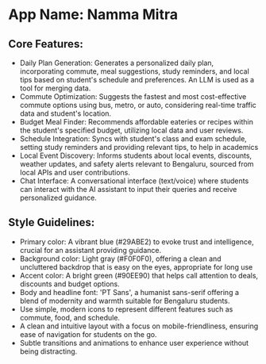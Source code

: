 # **App Name**: Namma Mitra

## Core Features:

- Daily Plan Generation: Generates a personalized daily plan, incorporating commute, meal suggestions, study reminders, and local tips based on student's schedule and preferences. An LLM is used as a tool for merging data.
- Commute Optimization: Suggests the fastest and most cost-effective commute options using bus, metro, or auto, considering real-time traffic data and student's location.
- Budget Meal Finder: Recommends affordable eateries or recipes within the student's specified budget, utilizing local data and user reviews.
- Schedule Integration: Syncs with student's class and exam schedule, setting study reminders and providing relevant tips, to help in academics
- Local Event Discovery: Informs students about local events, discounts, weather updates, and safety alerts relevant to Bengaluru, sourced from local APIs and user contributions.
- Chat Interface: A conversational interface (text/voice) where students can interact with the AI assistant to input their queries and receive personalized guidance.

## Style Guidelines:

- Primary color: A vibrant blue (#29ABE2) to evoke trust and intelligence, crucial for an assistant providing guidance.
- Background color: Light gray (#F0F0F0), offering a clean and uncluttered backdrop that is easy on the eyes, appropriate for long use
- Accent color: A bright green (#90EE90) that helps call attention to deals, discounts and budget options.
- Body and headline font: 'PT Sans', a humanist sans-serif offering a blend of modernity and warmth suitable for Bengaluru students.
- Use simple, modern icons to represent different features such as commute, food, and schedule.
- A clean and intuitive layout with a focus on mobile-friendliness, ensuring ease of navigation for students on the go.
- Subtle transitions and animations to enhance user experience without being distracting.